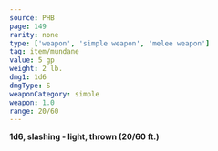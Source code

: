 ```yaml
---
source: PHB
page: 149
rarity: none
type: ['weapon', 'simple weapon', 'melee weapon']
tag: item/mundane
value: 5 gp
weight: 2 lb.
dmg1: 1d6
dmgType: S
weaponCategory: simple
weapon: 1.0
range: 20/60
---
```


**1d6, slashing - light, thrown (20/60 ft.)**


